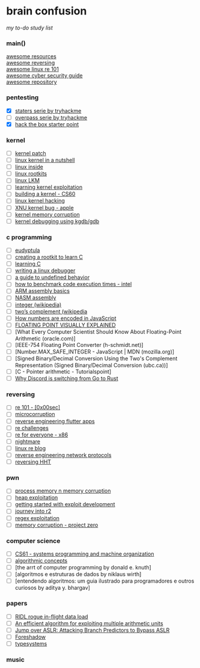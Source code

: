 # brain confusion
*my to-do study list* 

### main()
[awesome resources](https://www.real0day.com/resources)<br>
[awesome reversing](https://github.com/tylerha97/awesome-reversing)<br>
[awesome linux re 101](https://github.com/michalmalik/linux-re-101)<br>
[awesome cyber security guide](https://github.com/benjamin-mauss/jic-cyber-security-guide)<br>
[awesome repository](https://github.com/rodolfomarianocy)

### pentesting
- [x] [staters serie by tryhackme](https://tryhackme.com/hacktivities?tab=practice)
- [ ] [overpass serie by tryhackme](https://tryhackme.com/hacktivities?tab=practice)
- [x] [hack the box starter point](https://app.hackthebox.com/starting-point)

### kernel
- [ ] [kernel patch](https://github.com/gregkh/kernel-tutorial/blob/master/lxf_article/write_kernel_patch.txt)
- [ ] [linux kernel in a nutshell](http://www.kroah.com/lkn/)
- [ ] [linux inside](https://0xax.gitbooks.io/linux-insides/content/index.html)
- [ ] [linux rootkits](https://xcellerator.github.io/tags/rootkit/)
- [ ] [linux LKM](http://www.ouah.org/LKM_HACKING.html)
- [ ] [learning kernel exploitation](https://0x434b.dev/dabbling-with-linux-kernel-exploitation-ctf-challenges-to-learn-the-ropes/)
- [ ] [building a kernel - CS60](https://blog.tst.sh/building-a-kernel/)
- [ ] [linux kernel hacking](https://github.com/xcellerator/linux_kernel_hacking/tree/master/3_RootkitTechniques)
- [ ] [XNU kernel bug - apple](https://pwning.systems/posts/easy-apple-kernel-bug/)
- [ ] [kernel memory corruption](https://googleprojectzero.blogspot.com/2021/10/how-simple-linux-kernel-memory.html)
- [ ] [kernel debugging using kgdb/gdb](https://sploitfun.blogspot.com/2013/06/linux-kernel-debugging-using-kgdbgdb.html)

### c programming
- [ ] [eudyptula](https://github.com/ayedaemon/eudyptula)
- [ ] [creating a rootkit to learn C](https://h0mbre.github.io/Learn-C-By-Creating-A-Rootkit/)
- [ ] [learning C](https://github.com/h0mbre/Learning-C) 
- [ ] [writing a linux debugger](https://blog.tartanllama.xyz/writing-a-linux-debugger-setup/)
- [ ] [a guide to undefined behavior](https://blog.regehr.org/archives/213)
- [ ] [how to benchmark code execution times - intel](https://www.intel.com/content/dam/www/public/us/en/documents/white-papers/ia-32-ia-64-benchmark-code-execution-paper.pdf)
- [ ] [ARM assembly basics](https://azeria-labs.com/writing-arm-assembly-part-1/)
- [ ] [NASM assembly](https://asmtutor.com/)
- [ ] [integer (wikipedia)](https://en.wikipedia.org/wiki/Integer...)
- [ ] [two’s complement (wikipedia](https://en.wikipedia.org/wiki/Two%27s...)
- [ ] [How numbers are encoded in JavaScript](https://2ality.com/2012/04/number-enc...)
- [ ] [FLOATING POINT VISUALLY EXPLAINED](https://fabiensanglard.net/floating_p...)
- [ ] [What Every Computer Scientist Should Know About Floating-Point Arithmetic (oracle.com)]
- [ ] [IEEE-754 Floating Point Converter (h-schmidt.net)]
- [ ] [Number.MAX_SAFE_INTEGER - JavaScript | MDN (mozilla.org)]
- [ ] [Signed Binary/Decimal Conversion Using the Two's Complement Representation (Signed Binary/Decimal Conversion (ubc.ca))]
- [ ] [C - Pointer arithmetic - Tutorialspoint]
- [ ] [Why Discord is switching from Go to Rust](https://blog.discord.com/why-discord-...)

### reversing
- [ ] [re 101 - [0x00sec]](https://0x00sec.org/t/reverse-engineering-101/1233)
- [ ] [microcorruption](https://microcorruption.com/map)
- [ ] [reverse engineering flutter apps](https://blog.tst.sh/reverse-engineering-flutter-apps-part-1/)
- [ ] [re challenges](https://challenges.re/)
- [ ] [re for everyone - x86](https://0xinfection.github.io/reversing/)
- [ ] [nightmare](https://guyinatuxedo.github.io/index.html)
- [ ] [linux re blog](https://tmpout.sh/1/)
- [ ] [reverse engineering network protocols](https://jhalon.github.io/reverse-engineering-protocols/)
- [ ] [reversing HHT](https://sockpuppet.org/issue-79-file-0xb-foxport-hht-hacking.txt.html)

### pwn
- [ ] [process memory n memory corruption](https://azeria-labs.com/process-memory-and-memory-corruption/)
- [ ] [heap exploitation](https://azeria-labs.com/heap-exploitation-part-1-understanding-the-glibc-heap-implementation/)
- [ ] [getting started with exploit development](https://dayzerosec.com/blog/2021/02/02/getting-started.html)
- [ ] [journey into r2](https://www.megabeets.net/a-journey-into-radare-2-part-2/)
- [ ] [regex exploitation](https://s0md3v.medium.com/exploiting-regular-expressions-2192dbbd6936)
- [ ] [memory corruption - project zero](https://googleprojectzero.blogspot.com/2015/06/what-is-good-memory-corruption.html)

### computer science
- [ ] [CS61 - systems programming and machine organization ](https://cs61.seas.harvard.edu/site/2022/#gsc.tab=0)
- [ ] [algorithmic concepts](https://superstudy.guide/algorithms-data-structures/foundations/algorithmic-concepts/)
- [ ] [the arrt of computer programming by donald e. knuth]
- [ ] [algoritmos e estruturas de dados by niklaus wirth]
- [ ] [entendendo algoritmos: um guia ilustrado para programadores e outros curiosos by aditya y. bhargav]

### papers 
- [ ] [RIDL rogue in-flight data load](https://mdsattacks.com/files/ridl.pdf)
- [ ] [An efficient algorithm for exploiting multiple arithmetic units](https://github.com/h4cknlearn/happynewyear/blob/main/An%20efficient%20algorithm%20for%20exploiting%20multiple%20arithmetic%20units%20-%20tomasulo.pdf)
- [ ] [Jump over ASLR: Attacking Branch Predictors to Bypass ASLR](https://github.com/h4cknlearn/happynewyear/blob/main/Jump%20Over%20ASLR%20-%20attacking%20branch%20predictors%20to%20bypass%20ASLR.pdf)
- [ ] [Foreshadow](https://github.com/h4cknlearn/happynewyear/blob/main/Foreshadow%20-%20Extracting%20the%20Keys%20to%20the%20Intel%20SGX.pdf)
- [ ] [typesystems](http://lucacardelli.name/Papers/TypeSystems.pdf)

### music
